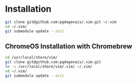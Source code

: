 # Installation

```bash
git clone git@github.com:pgdagenais/.vim.git ~/.vim
cd ~/.vim/
git submodule update --init
```

## ChromeOS Installation with Chromebrew

```bash
cd /usr/local/share/vim/
git clone git@github.com:pgdagenais/.vim.git
ln -s /usr/local/share/vim/.vim/ ~/.vim/
cd ~/.vim/
git submodule update --init
```

